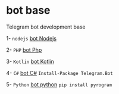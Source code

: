 # bot base

Telegram bot development base 


 1- `nodejs` 
 [bot Nodejs](http://github.com/ayhan-dev/botbase/NODELS)

 2- `PHP` 
 [bot Php](http://github.com/ayhan-dev/botbase/Php)

 3- `Kotlin` 
 [bot Kotlin](http://github.com/ayhan-dev/botbase/Kotlin)

 4- `C#` 
 [bot C#](http://github.com/ayhan-dev/botbase/CSharp) ```Install-Package Telegram.Bot```

 5- `Python` 
 [bot python](http://github.com/ayhan-dev/botbase/Python) ```pip install pyrogram```
